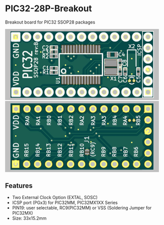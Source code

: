# PIC32-28P-Breakout
Breakout board for PIC32 SSOP28 packages

![PCB_3D](/img/PIC32-SSOP28-F.jpg?raw=true)
![PCB_3D](/img/PIC32-SSOP28-B.jpg?raw=true)
## Features ##
- Two External Clock Option (EXTAL, SOSC)
- ICSP port (PGx3) for PIC32MM, PIC32MX1XX Series
- PIN19: user selectable, RC9(PIC32MM) or VSS (Soldering Jumper for PIC32MX) 
- Size: 33x15.2mm
